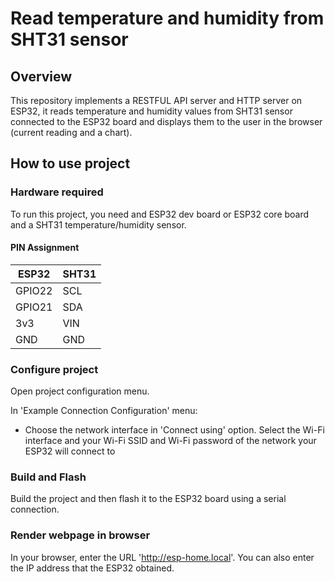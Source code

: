 # Read temperature and humidity from SHT31 sensor

## Overview

This repository implements a RESTFUL API server and HTTP server on ESP32, it reads temperature and humidity values
from SHT31 sensor connected to the ESP32 board and displays them to the user in the browser (current reading and a chart).



## How to use project

### Hardware required

To run this project, you need and ESP32 dev board or ESP32 core board and a SHT31 temperature/humidity sensor.

#### PIN Assignment


| ESP32   | SHT31   |
| ------  | ------- |
| GPIO22  | SCL     |
| GPIO21  | SDA     |
| 3v3     | VIN     |
| GND     | GND     |

### Configure project

Open project configuration menu.

In 'Example Connection Configuration' menu:

* Choose the network interface in 'Connect using' option. Select the Wi-Fi interface and your Wi-Fi SSID and Wi-Fi password of the network your ESP32 will connect to

### Build and Flash

Build the project and then flash it to the ESP32 board using a serial connection.

### Render webpage in browser

In your browser, enter the URL 'http://esp-home.local'. You can also enter the IP address that the ESP32 obtained.

